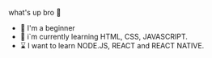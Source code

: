 what's up bro 🤙
- 👶 I'm a beginner
- 🌱 i`m currently learning HTML, CSS, JAVASCRIPT.
- ⌛ I want to learn NODE.JS, REACT and REACT NATIVE.

